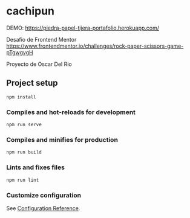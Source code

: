 # cachipun

DEMO:
https://piedra-papel-tijera-portafolio.herokuapp.com/

Desafio de Frontend Mentor
https://www.frontendmentor.io/challenges/rock-paper-scissors-game-pTgwgvgH

Proyecto de Oscar Del Rio

## Project setup
```
npm install
```

### Compiles and hot-reloads for development
```
npm run serve
```

### Compiles and minifies for production
```
npm run build
```

### Lints and fixes files
```
npm run lint
```

### Customize configuration
See [Configuration Reference](https://cli.vuejs.org/config/).
